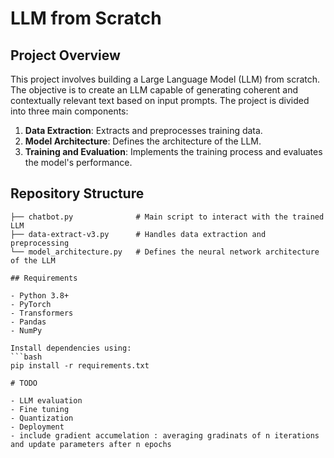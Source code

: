 # LLM from Scratch

## Project Overview

This project involves building a Large Language Model (LLM) from scratch. The objective is to create an LLM capable of generating coherent and contextually relevant text based on input prompts. The project is divided into three main components:

1. **Data Extraction**: Extracts and preprocesses training data.
2. **Model Architecture**: Defines the architecture of the LLM.
3. **Training and Evaluation**: Implements the training process and evaluates the model's performance.

## Repository Structure

```plaintext
├── chatbot.py              # Main script to interact with the trained LLM
├── data-extract-v3.py      # Handles data extraction and preprocessing
└── model_architecture.py   # Defines the neural network architecture of the LLM

## Requirements

- Python 3.8+
- PyTorch
- Transformers
- Pandas
- NumPy

Install dependencies using:
```bash
pip install -r requirements.txt

# TODO

- LLM evaluation
- Fine tuning
- Quantization
- Deployment
- include gradient accumelation : averaging gradinats of n iterations and update parameters after n epochs 
